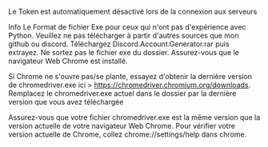 
Le Token est automatiquement désactivé lors de la connexion aux serveurs

Info
Le Format de fichier Exe pour ceux qui n'ont pas d'expérience avec Python. Veuillez ne pas télécharger à partir d'autres sources que mon github ou discord. Téléchargez Discord.Account.Generator.rar puis extrayez. Ne sortez pas le fichier exe du dossier. Assurez-vous que le navigateur Web Chrome est installé.

Si Chrome ne s'ouvre pas/se plante, essayez d'obtenir la dernière version de chromedriver.exe ici > https://chromedriver.chromium.org/downloads. Remplacez le chromedriver.exe actuel dans le dossier par la dernière version que vous avez téléchargée

Assurez-vous que votre fichier chromedriver.exe est la même version que la version actuelle de votre navigateur Web Chrome. Pour vérifier votre version actuelle de Chrome,
collez chrome://settings/help dans chrome.
